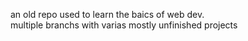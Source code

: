 an old repo used to learn the baics of web dev.  
multiple branchs with varias mostly unfinished projects  
